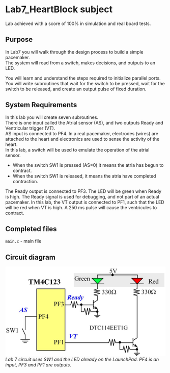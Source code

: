 # Lab7_HeartBlock subject

Lab achieved with a score of 100% in simulation and real board tests.

## Purpose

In Lab7 you will walk through the design process to build a simple pacemaker. \
The system will read from a switch, makes decisions, and outputs to an LED. 

You will learn and understand the steps required to initialize parallel ports. You will write subroutines that wait for the switch to be pressed, wait for the switch to be released, and create an output pulse of fixed duration.

## System Requirements

In this lab you will create seven subroutines. \
There is one input called the Atrial sensor (AS), and two outputs Ready and Ventricular trigger (VT). \
AS input is connected to PF4. In a real pacemaker, electrodes (wires) are attached to the heart and electronics are used to sense the activity of the heart. \
In this lab, a switch will be used to emulate the operation of the atrial sensor. 
- When the switch SW1 is pressed (AS=0) it means the atria has begun to contract.
- When the switch SW1 is released, it means the atria have completed contraction. 

The Ready output is connected to PF3. The LED will be green when Ready is high. The Ready signal is used for debugging, and not part of an actual pacemaker. 
In this lab, the VT output is connected to PF1, such that the LED will be red when VT is high. A 250 ms pulse will cause the ventricules to contract.

## Completed files

`main.c` - main file

## Circuit diagram

![Alt text](Lab7_circuit.jpg?raw=true "Lab 7 circuit")
*Lab 7 circuit uses SW1 and the LED already on the LaunchPad. PF4 is an input, PF3 and PF1 are outputs*.

